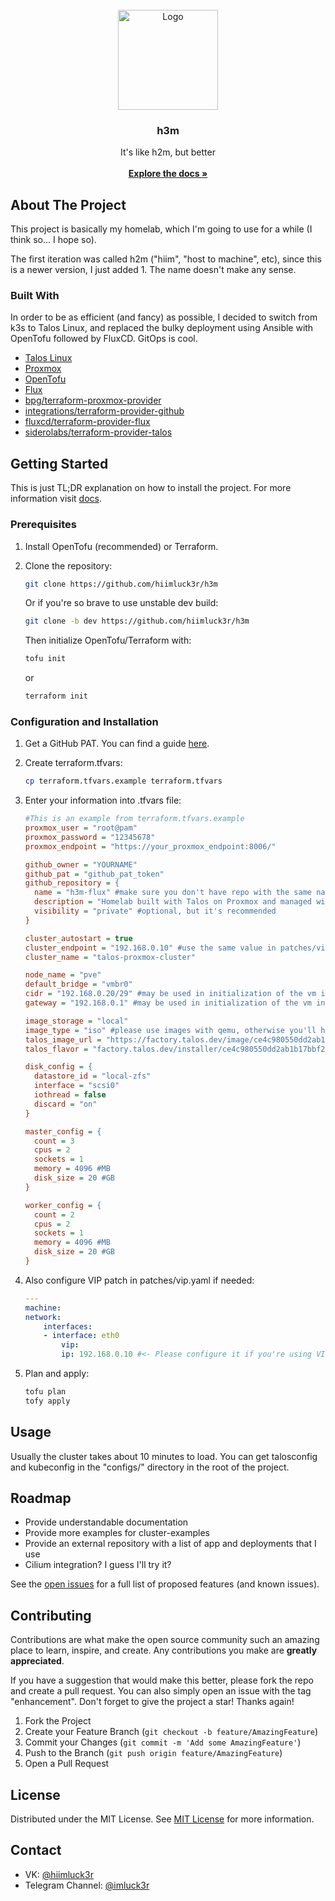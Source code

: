                          
<br/>
<div align="center">
<a href="https://github.com/hiimluck3r/h3m">
<img src="docs/images/logo.png" alt="Logo" width="160" height="160">
</a>
<h3 align="center">h3m</h3>
<p align="center">
It's like h2m, but better
<br/>
<br/>
<a href="docs/"><strong>Explore the docs »</strong></a>
</p>
</div>

 ## About The Project

This project is basically my homelab, which I'm going to use for a while (I think so... I hope so). 

The first iteration was called h2m ("hiim", "host to machine", etc), since this is a newer version, I just added 1. The name doesn't make any sense.

 ### Built With

In order to be as efficient (and fancy) as possible, I decided to switch from k3s to Talos Linux, and replaced the bulky deployment using Ansible with OpenTofu followed by FluxCD. GitOps is cool.

- [Talos Linux](https://github.com/siderolabs/talos)
- [Proxmox](https://www.proxmox.com/en/)
- [OpenTofu](https://github.com/opentofu/opentofu)
- [Flux](https://github.com/fluxcd/flux2)
- [bpg/terraform-proxmox-provider](https://github.com/bpg/terraform-provider-proxmox)
- [integrations/terraform-provider-github](https://github.com/integrations/terraform-provider-github)
- [fluxcd/terraform-provider-flux](https://github.com/fluxcd/terraform-provider-flux)
- [siderolabs/terraform-provider-talos](https://github.com/siderolabs/terraform-provider-talos)

 ## Getting Started

This is just TL;DR explanation on how to install the project. For more information visit [docs](https://github.com/hiimluck3r/h3m/tree/main/docs).

 ### Prerequisites
1. Install OpenTofu (recommended) or Terraform.

2. Clone the repository:

    ```bash
    git clone https://github.com/hiimluck3r/h3m
    ```

    Or if you're so brave to use unstable dev build:

    ```bash
    git clone -b dev https://github.com/hiimluck3r/h3m
    ```

    Then initialize OpenTofu/Terraform with:
    ```bash
    tofu init
    ```
    or
    ```bash
    terraform init
    ```
 ### Configuration and Installation


1. Get a GitHub PAT. You can find a guide [here](https://docs.github.com/en/authentication/keeping-your-account-and-data-secure/managing-your-personal-access-tokens#creating-a-personal-access-token-classic).

2. Create terraform.tfvars:
   ```bash
   cp terraform.tfvars.example terraform.tfvars
   ```
3. Enter your information into .tfvars file:
    ```ini
    #This is an example from terraform.tfvars.example
    proxmox_user = "root@pam"
    proxmox_password = "12345678"
    proxmox_endpoint = "https://your_proxmox_endpoint:8006/"

    github_owner = "YOURNAME"
    github_pat = "github_pat_token"
    github_repository = {
      name = "h3m-flux" #make sure you don't have repo with the same name
      description = "Homelab built with Talos on Proxmox and managed with Flux"
      visibility = "private" #optional, but it's recommended
    }

    cluster_autostart = true
    cluster_endpoint = "192.168.0.10" #use the same value in patches/vip.yaml
    cluster_name = "talos-proxmox-cluster"

    node_name = "pve"
    default_bridge = "vmbr0"
    cidr = "192.168.0.20/29" #may be used in initialization of the vm instead of dhcp
    gateway = "192.168.0.1" #may be used in initialization of the vm instead of dhcp

    image_storage = "local"
    image_type = "iso" #please use images with qemu, otherwise you'll have to manually cleanup this badness and collect ip addresses
    talos_image_url = "https://factory.talos.dev/image/ce4c980550dd2ab1b17bbf2b08801c7eb59418eafe8f279833297925d67c7515/v1.7.0/nocloud-amd64.iso"
    talos_flavor = "factory.talos.dev/installer/ce4c980550dd2ab1b17bbf2b08801c7eb59418eafe8f279833297925d67c7515:v1.7.0"

    disk_config = {
      datastore_id = "local-zfs"
      interface = "scsi0"
      iothread = false
      discard = "on"
    }

    master_config = {
      count = 3
      cpus = 2
      sockets = 1
      memory = 4096 #MB
      disk_size = 20 #GB
    }

    worker_config = {
      count = 2
      cpus = 2
      sockets = 1
      memory = 4096 #MB
      disk_size = 20 #GB
    }
    ```
4. Also configure VIP patch in patches/vip.yaml if needed:
    ```yaml
    ---
    machine:
    network:
        interfaces:
        - interface: eth0
            vip:
            ip: 192.168.0.10 #<- Please configure it if you're using VIP, othervise - delete patch in talos.tf configuration for control-plane (master) node
    ```
5. Plan and apply:
    ```bash
    tofu plan
    tofy apply
    ```
 ## Usage

Usually the cluster takes about 10 minutes to load. You can get talosconfig and kubeconfig in the "configs/" directory in the root of the project.

 ## Roadmap

* Provide understandable documentation
* Provide more examples for cluster-examples
* Provide an external repository with a list of app and deployments that I use
* Cilium integration? I guess I'll try it?

See the [open issues](https://github.com/hiimluck3r/h3m/issues) for a full list of proposed features (and known issues).

 ## Contributing

Contributions are what make the open source community such an amazing place to learn, inspire, and create. Any contributions you make are **greatly appreciated**.

If you have a suggestion that would make this better, please fork the repo and create a pull request. You can also simply open an issue with the tag "enhancement".
Don't forget to give the project a star! Thanks again!

1. Fork the Project
2. Create your Feature Branch (`git checkout -b feature/AmazingFeature`)
3. Commit your Changes (`git commit -m 'Add some AmazingFeature'`)
4. Push to the Branch (`git push origin feature/AmazingFeature`)
5. Open a Pull Request
 
 ## License

Distributed under the MIT License. See [MIT License](https://opensource.org/licenses/MIT) for more information.
 
 ## Contact

* VK: [@hiimluck3r](https://vk.com/hiimluck3r)
* Telegram Channel: [@imluck3r](https://t.me/imluck3r)
